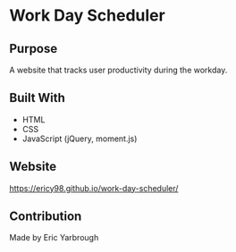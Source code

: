 # Work Day Scheduler

## Purpose
A website that tracks user productivity during the workday.

## Built With 
* HTML
* CSS
* JavaScript (jQuery, moment.js)

## Website  
 https://ericy98.github.io/work-day-scheduler/
 
## Contribution
Made by Eric Yarbrough

